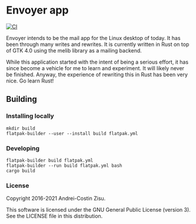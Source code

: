 # Envoyer app

[![CI](https://github.com/matzipan/envoyer/actions/workflows/ci.yml/badge.svg?branch=main)](https://github.com/matzipan/envoyer/actions/workflows/ci.yml)

Envoyer intends to be the mail app for the Linux desktop of today. It has been
through many writes and rewrites. It is currently written in Rust on top of GTK
4.0 using the melib library as a mailing backend.

While this application started with the intent of being a serious effort, it
has since become a vehicle for me to learn and experiment. It will likely never
be finished. Anyway, the experience of rewriting this in Rust has been very
nice. Go learn Rust!

## Building

### Installing locally

```
mkdir build
flatpak-builder --user --install build flatpak.yml
```

### Developing

```
flatpak-builder build flatpak.yml
flatpak-builder --run build flatpak.yml bash
cargo build
```

### License

Copyright 2016-2021 Andrei-Costin Zisu.

This software is licensed under the GNU General Public License (version 3).
See the LICENSE file in this distribution.
